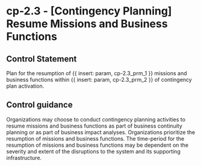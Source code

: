 # cp-2.3 - \[Contingency Planning\] Resume Missions and Business Functions

## Control Statement

Plan for the resumption of {{ insert: param, cp-2.3_prm_1 }} missions and business functions within {{ insert: param, cp-2.3_prm_2 }} of contingency plan activation.

## Control guidance

Organizations may choose to conduct contingency planning activities to resume missions and business functions as part of business continuity planning or as part of business impact analyses. Organizations prioritize the resumption of missions and business functions. The time-period for the resumption of missions and business functions may be dependent on the severity and extent of the disruptions to the system and its supporting infrastructure.
